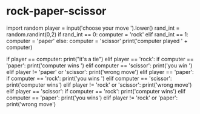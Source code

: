 # rock-paper-scissor
import random
player = input('choose your move ').lower()
rand_int = random.randint(0,2)
if rand_int == 0:
  computer = 'rock'
elif rand_int == 1:
   computer = 'paper'
else:
  computer = 'scissor'
print('computer played ' + computer)

if player == computer:
  print("it's a tie")
elif player == 'rock':
  if computer == 'paper':
    print('computer wins ')
  elif computer == 'scissor':
    print('you win ')
  elif player != 'paper' or 'scissor':
    print('wrong move')
elif player == 'paper':
  if computer == 'rock':
    print('you wins ')
  elif computer == 'scissor':
    print('computer wins')
  elif player != 'rock' or 'scissor':
    print('wrong move')
elif player == 'scissor':
  if computer == 'rock':
    print('computer wins')
  elif computer == 'paper':
    print('you wins')
  elif player != 'rock' or 'paper':
    print('wrong move')
